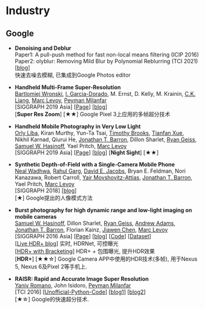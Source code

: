 # Industry

## Google
- **Denoising and Deblur** <Br>
Paper1: A pull-push method for fast non-local means filtering (ICIP 2016) <Br>
Paper2: olyblur: Removing Mild Blur by Polynomial Reblurring (TCI 2021) <Br>
[[blog](https://ai.googleblog.com/2021/06/take-all-your-pictures-to-cleaners-with.html)] <Br>
快速去噪去模糊, 已集成到Google Photos editor

- **Handheld Multi-Frame Super-Resolution** <Br>
[Bartlomiej Wronski](https://bartwronski.com/about/), [I. Garcia-Dorado](http://www.ignaciogarciadorado.com/), M. Ernst, D. Kelly, M. Krainin, [C.K. Liang](http://chiakailiang.org/), [Marc Levoy](http://graphics.stanford.edu/~levoy/), [Peyman Milanfar](https://sites.google.com/view/milanfarhome/) <Br>
[SIGGRAPH 2019 Asia] [[Page](https://sites.google.com/view/handheld-super-res/)] [[blog](https://ai.googleblog.com/2018/10/see-better-and-further-with-super-res.html)] <Br>
[**Super Res Zoom**] [★★] Google Pixel 3上应用的多帧超分技术 <Br>

- **Handheld Mobile Photography in Very Low Light** <Br>
[Orly Liba](https://sites.google.com/site/orlylibaprofessional/home), Kiran Murthy, Yun-Ta Tsai, [Timothy Brooks](https://www.timothybrooks.com/about/), [Tianfan Xue](http://people.csail.mit.edu/tfxue/), Nikhil Karnad, Qiurui He, [Jonathan T. Barron](https://jonbarron.info/), Dillon Sharlet, [Ryan Geiss](http://www.geisswerks.com/), [Samuel W. Hasinoff](http://people.csail.mit.edu/hasinoff/), Yael Pritch, [Marc Levoy](http://graphics.stanford.edu/~levoy/) <Br>
[SIGGRAPH 2019 Asia] [[Page](https://google.github.io/night-sight/)] [[blog](https://ai.googleblog.com/2018/11/night-sight-seeing-in-dark-on-pixel.html)]
[**Night Sight**] [★★]

- **Synthetic Depth-of-Field with a Single-Camera Mobile Phone** <Br>
[Neal Wadhwa](https://nealwadhwa.com/), [Rahul Garg](http://rahuldotgarg.appspot.com/), [David E. Jacobs](http://graphics.stanford.edu/~dejacobs/), Bryan E. Feldman, Nori Kanazawa, Robert Carroll, [Yair Movshovitz-Attias](http://www.cs.cmu.edu/~ymovshov/), [Jonathan T. Barron](https://jonbarron.info/), Yael Pritch, [Marc Levoy](http://graphics.stanford.edu/~levoy/)<Br>
[SIGGRAPH 2018] [[blog](https://ai.googleblog.com/2017/10/portrait-mode-on-pixel-2-and-pixel-2-xl.html)] <Br>
[★] Google提出的人像模式方法 <Br>

- **Burst photography for high dynamic range and low-light imaging on mobile cameras** <Br>
[Samuel W. Hasinoff](http://people.csail.mit.edu/hasinoff/), Dillon Sharlet, [Ryan Geiss](http://www.geisswerks.com/), [Andrew Adams](http://andrew.adams.pub/), [Jonathan T. Barron](https://jonbarron.info/), Florian Kainz, [Jiawen Chen](http://people.csail.mit.edu/jiawen/), [Marc Levoy](http://graphics.stanford.edu/~levoy/)<Br>
[SIGGRAPH 2016 Asia] [[Page](http://www.hdrplusdata.org/)] [[blog](https://ai.googleblog.com/2014/10/hdr-low-light-and-high-dynamic-range.html)] [[Code](https://github.com/timothybrooks/hdr-plus)] [[Dataset](https://hdrplusdata.org/dataset.html)] <Br>
[[Live HDR+ blog](https://ai.googleblog.com/2020/08/live-hdr-and-dual-exposure-controls-on.html)] 实时, HDRNet, 可控曝光  <Br>
[[HDR+ with Bracketing](https://ai.googleblog.com/2021/04/hdr-with-bracketing-on-pixel-phones.html)] HDR+ + 包围曝光, 提升HDR效果  <Br>
[**HDR+**] [★★☆] Google Camera APP中使用的HDR技术(多帧), 用于Nexus 5, Nexus 6及Pixel 2等手机上. <Br>

- **RAISR: Rapid and Accurate Image Super Resolution** <Br>
[Yaniv Romano](https://sites.google.com/view/yaniv-romano/home), John Isidoro, [Peyman Milanfar](https://sites.google.com/view/milanfarhome/)<Br>
[TCI 2016] [[Unofficial-Python-Code](https://github.com/movehand/raisr)] [[blog1](https://ai.googleblog.com/2016/11/enhance-raisr-sharp-images-with-machine.html)] [[blog2](https://ai.googleblog.com/2018/02/introducing-hdr-burst-photography.html)] <Br>
[★☆] Google的快速超分技术. <Br>
